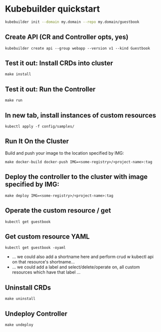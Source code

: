 # Kubebuilder quickstart

  ```sh
  kubebuilder init --domain my.domain --repo my.domain/guestbook
  ```

## Create API (CR and Controller opts, yes)
```
kubebuilder create api --group webapp --version v1 --kind Guestbook
```

## Test it out: Install CRDs into cluster
```
make install
```

## Test it out: Run the Controller
```
make run
```

## In new tab, install instances of custom resources
```
kubectl apply -f config/samples/
```

## Run It On the Cluster
Build and push your image to the location specified by IMG:

```
make docker-build docker-push IMG=<some-registry>/<project-name>:tag
```

## Deploy the controller to the cluster with image specified by IMG:

```
make deploy IMG=<some-registry>/<project-name>:tag
```

## Operate the custom resource / get
```
kubectl get guestbook
```

## Get custom resource YAML
```
kubectl get guestbook -oyaml
```
- ... we could also add a shortname here and perform crud w kubectl api on that resource's shortname...
- ... we could add a label and select/delete/operate on, all custom resources which have that label ...

## Uninstall CRDs
```
make uninstall
```

## Undeploy Controller
```
make undeploy
```
